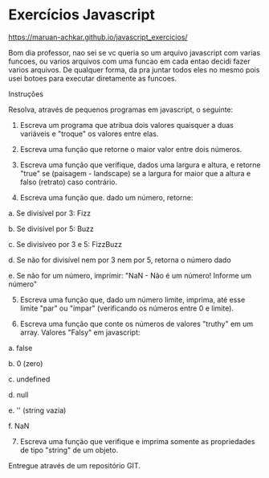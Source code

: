 # Exercícios Javascript

https://maruan-achkar.github.io/javascript_exercicios/

Bom dia professor, nao sei se vc queria so um arquivo javascript com varias funcoes, ou varios arquivos com uma funcao em cada entao decidi fazer varios arquivos. De qualquer forma, da pra juntar todos eles no mesmo pois usei botoes para executar diretamente as funcoes.

Instruções

Resolva, através de pequenos programas em javascript, o seguinte:


1. Escreva um programa que atribua dois valores quaisquer a duas variáveis e "troque" os valores entre elas.

2. Escreva uma função que retorne o maior valor entre dois números.

3. Escreva uma função que verifique, dados uma largura e altura, e retorne "true" se (paisagem - landscape) se a largura for maior que a altura e falso (retrato) caso contrário.

4. Escreva uma função que. dado um número, retorne: 

  a. Se divisível por 3: Fizz

  b. Se divisível por 5: Buzz

  c. Se divisíveo por 3 e 5: FizzBuzz

  d. Se não for divisível nem por 3 nem por 5, retorna o número dado

  e. Se não for um número, imprimir: "NaN - Não é um número! Informe um número"

5. Escreva uma função que, dado um número limite, imprima, até esse limite "par" ou "ímpar" (verificando os números entre 0 e limite).

6. Escreva uma função que conte os números de valores "truthy" em um array. Valores "Falsy" em javascript:

  a. false

  b. 0 (zero)

  c. undefined

  d. null

  e. '' (string vazia)

  f. NaN

7. Escreva uma função que verifique e imprima somente as propriedades de tipo "string" de um objeto.

Entregue através de um repositório GIT.
